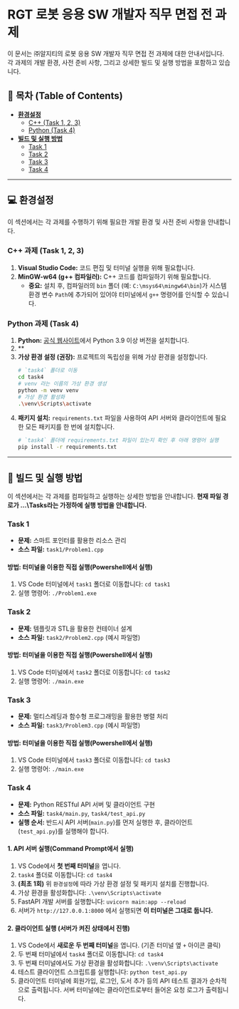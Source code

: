 # RGT 로봇 응용 SW 개발자 직무 면접 전 과제

이 문서는 ㈜알지티의 로봇 응용 SW 개발자 직무 면접 전 과제에 대한 안내서입니다. 각 과제의 개발 환경, 사전 준비 사항, 그리고 상세한 빌드 및 실행 방법을 포함하고 있습니다.

## 📝 목차 (Table of Contents)

*   [**환경설정**](#환경설정)
    *   [C++ (Task 1, 2, 3)](#c-task-1-2-3)
    *   [Python (Task 4)](#python-task-4)
*   [**빌드 및 실행 방법**](#빌드-및-실행-방법)
    *   [Task 1](#task-1)
    *   [Task 2](#task-2)
    *   [Task 3](#task-3)
    *   [Task 4](#task-4)

---

## 💻 환경설정

이 섹션에서는 각 과제를 수행하기 위해 필요한 개발 환경 및 사전 준비 사항을 안내합니다.

### C++ 과제 (Task 1, 2, 3)

1.  **Visual Studio Code:** 코드 편집 및 터미널 실행을 위해 필요합니다.
2.  **MinGW-w64 (g++ 컴파일러):** C++ 코드를 컴파일하기 위해 필요합니다.
    *   **중요:** 설치 후, 컴파일러의 `bin` 폴더 (예: `C:\msys64\mingw64\bin`)가 시스템 환경 변수 `Path`에 추가되어 있어야 터미널에서 `g++` 명령어를 인식할 수 있습니다.

### Python 과제 (Task 4)

1.  **Python:** [공식 웹사이트](https://www.python.org/downloads/)에서 Python 3.9 이상 버전을 설치합니다.
2. **
3.  **가상 환경 설정 (권장):** 프로젝트의 독립성을 위해 가상 환경을 설정합니다.
    ```bash
    # `task4` 폴더로 이동
    cd task4
    # venv 라는 이름의 가상 환경 생성
    python -m venv venv
    # 가상 환경 활성화
    .\venv\Scripts\activate
    ```
4.  **패키지 설치:** `requirements.txt` 파일을 사용하여 API 서버와 클라이언트에 필요한 모든 패키지를 한 번에 설치합니다.
    ```bash
    # `task4` 폴더에 requirements.txt 파일이 있는지 확인 후 아래 명령어 실행
    pip install -r requirements.txt
    ```

---

## 🚀 빌드 및 실행 방법

이 섹션에서는 각 과제를 컴파일하고 실행하는 상세한 방법을 안내합니다.
**현재 파일 경로가 ...\Tasks라는 가정하에 실행 방법을 안내합니다.**

### Task 1

*   **문제:** 스마트 포인터를 활용한 리소스 관리
*   **소스 파일:** `task1/Problem1.cpp`

#### 방법: 터미널을 이용한 직접 실행(Powershell에서 실행)
1.  VS Code 터미널에서 `task1` 폴더로 이동합니다: `cd task1`
2.  실행 명령어: `./Problem1.exe`

### Task 2

*   **문제:** 템플릿과 STL을 활용한 컨테이너 설계
*   **소스 파일:** `task2/Problem2.cpp` (예시 파일명)

#### 방법: 터미널을 이용한 직접 실행(Powershell에서 실행)
1.  VS Code 터미널에서 `task2` 폴더로 이동합니다: `cd task2`
2.  실행 명령어: `./main.exe`

### Task 3

*   **문제:** 멀티스레딩과 함수형 프로그래밍을 활용한 병렬 처리
*   **소스 파일:** `task3/Problem3.cpp` (예시 파일명)

#### 방법: 터미널을 이용한 직접 실행(Powershell에서 실행)
1.  VS Code 터미널에서 `task3` 폴더로 이동합니다: `cd task3`
3.  실행 명령어: `./main.exe`

### Task 4

*   **문제:** Python RESTful API 서버 및 클라이언트 구현
*   **소스 파일:** `task4/main.py`, `task4/test_api.py`
*   **실행 순서:** 반드시 API 서버(`main.py`)를 먼저 실행한 후, 클라이언트(`test_api.py`)를 실행해야 합니다.

#### 1. API 서버 실행(Command Prompt에서 실행)
1.  VS Code에서 **첫 번째 터미널**을 엽니다.
2.  `task4` 폴더로 이동합니다: `cd task4`
3.  **(최초 1회)** 위 `환경설정`에 따라 가상 환경 설정 및 패키지 설치를 진행합니다.
4.  가상 환경을 활성화합니다: `.\venv\Scripts\activate`
5.  FastAPI 개발 서버를 실행합니다: `uvicorn main:app --reload`
6.  서버가 `http://127.0.0.1:8000` 에서 실행되면 **이 터미널은 그대로 둡니다.**

#### 2. 클라이언트 실행 (서버가 켜진 상태에서 진행)
1.  VS Code에서 **새로운 두 번째 터미널**을 엽니다. (기존 터미널 옆 `+` 아이콘 클릭)
2.  두 번째 터미널에서 `task4` 폴더로 이동합니다: `cd task4`
3.  두 번째 터미널에서도 가상 환경을 활성화합니다: `.\venv\Scripts\activate`
4.  테스트 클라이언트 스크립트를 실행합니다: `python test_api.py`
5.  클라이언트 터미널에 회원가입, 로그인, 도서 추가 등의 API 테스트 결과가 순차적으로 출력됩니다. 서버 터미널에는 클라이언트로부터 들어온 요청 로그가 출력됩니다.